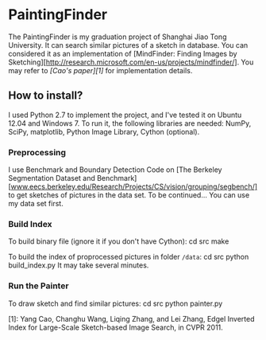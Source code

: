 # PaintingFinder

The PaintingFinder is my graduation project of Shanghai Jiao Tong University. It can search similar pictures of a sketch in database. You can considered it as an implementation of [MindFinder: Finding Images by Sketching][http://research.microsoft.com/en-us/projects/mindfinder/]. You may refer to <cite>[Cao's paper][1]</cite> for implementation details.

## How to install?

I used Python 2.7 to implement the project, and I've tested it on Ubuntu 12.04 and Windows 7. To run it, the following libraries are needed: NumPy, SciPy, matplotlib, Python Image Library, Cython (optional).

### Preprocessing

I use Benchmark and Boundary Detection Code on [The Berkeley Segmentation Dataset and Benchmark][www.eecs.berkeley.edu/Research/Projects/CS/vision/grouping/segbench/] to get sketches of pictures in the data set. To be continued... You can use my data set first.

### Build Index

To build binary file (ignore it if you don't have Cython):
    cd src
    make

To build the index of proprocessed pictures in folder `/data`:
    cd src
    python build_index.py
It may take several minutes.

### Run the Painter

To draw sketch and find similar pictures:
    cd src
    python painter.py


[1]: Yang Cao, Changhu Wang, Liqing Zhang, and Lei Zhang, Edgel Inverted Index for Large-Scale Sketch-based Image Search, in CVPR 2011.
